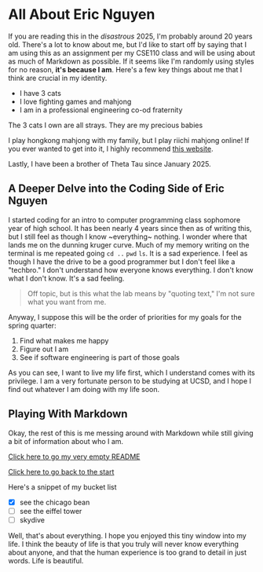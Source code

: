# All About Eric Nguyen
If you are reading this in the *disastrous* 2025, I'm probably around 20 years old.  There's a lot to know about me, 
but I'd like to start off by saying that I am using this as an assignment per my CSE110 class and will be using about
as much of Markdown as possible.  If it seems like I'm randomly using styles for no reason, **it's because I am**.  Here's
a few key things about me that I think are crucial in my identity.
- I have 3 cats
- I love fighting games and mahjong
- I am in a professional engineering co-od fraternity

The 3 cats I own are all strays.  They are my precious babies

I play hongkong mahjong with my family, but I play riichi mahjong online!  If you ever wanted to get into it, I highly
recommend [this website](https://mahjongsoul.yo-star.com/).

Lastly, I have been a brother of Theta Tau since January 2025.

## A Deeper Delve into the Coding Side of Eric Nguyen
I started coding for an intro to computer programming class sophomore year of high school.  It has been nearly 4 years
since then as of writing this, but I still feel as though I know ~everything~ nothing.  I wonder where that lands me on the dunning
kruger curve.  Much of my memory writing on the terminal is me repeated going `cd ..` `pwd` `ls`.  It is a sad experience.
I feel as though I have the drive to be a good programmer but I don't feel like a "techbro."  I don't understand how
everyone knows everything.  I don't know what I don't know.  It's a sad feeling.
> Off topic, but is this what the lab means by "quoting text," I'm not sure what you want from me.

Anyway, I suppose this will be the order of priorities for my goals for the spring quarter:
1. Find what makes me happy
2. Figure out I am
3. See if software engineering is part of those goals

As you can see, I want to live my life first, which I understand comes with its privilege.  I am  a very fortunate
person to be studying at UCSD, and I hope I find out whatever I am doing with my life soon.

## Playing With Markdown
Okay, the rest of this is me messing around with Markdown while still giving a bit of information about who I am.

[Click here to go my very empty README](README.md)

[Click here to go back to the start](#all-about-eric-nguyen)

Here's a snippet of my bucket list
- [x] see the chicago bean
- [ ] see the eiffel tower
- [ ] skydive

Well, that's about everything.  I hope you enjoyed this tiny window into my life.  I think the beauty
of life is that you truly will never know everything about anyone, and that the human experience is
too grand to detail in just words.  Life is beautiful. 
